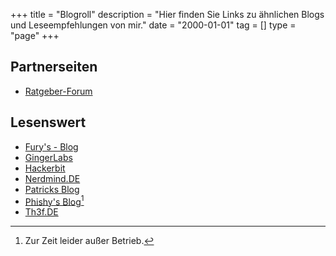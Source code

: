 +++
title       = "Blogroll"
description = "Hier finden Sie Links zu ähnlichen Blogs und Leseempfehlungen von mir."
date        = "2000-01-01"
tag         = []
type        = "page"
+++

## Partnerseiten
* [Ratgeber-Forum](https://ratgeber---forum.de)

## Lesenswert
* [Fury's - Blog](https://0fury.de)
* [GingerLabs](https://gingerlabs.de)
* [Hackerbit](http://hackerb.it)
* [Nerdmind.DE](https://nerdmind.de)
* [Patricks Blog](https://patrick246.de)
* [Phishy's Blog](http://blog.phishy.de)[^1]
* [Th3f.DE](https://th3f.de)

[^1]: Zur Zeit leider außer Betrieb.
